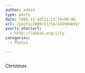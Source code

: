 ```yaml
---
author: admin
type: posts
date: 2009-11-16T11:13:38+00:00
url: /posts/2009/11/16/245904692/
yourls_shorturl:
  - http://lobban.org/i/1y
categories:
  - Photos

---
```

<div class="figure">
  <img src="http://andy.lobban.org/photo/1280/245904692/1/tumblr_kt78iqyu4H1qzrl7b" alt="" />
</div>

Christmas